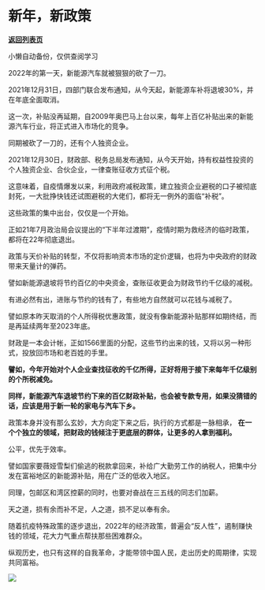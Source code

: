 # 新年，新政策

[**返回列表页**](/gzh/政事堂2019)

小懒自动备份，仅供查阅学习

2022年的第一天，新能源汽车就被狠狠的砍了一刀。  

  

2021年12月31日，四部门联合发布通知，从今天起，新能源车补将退坡30%，并在年底全面取消。

  

这一次，补贴没再延期，自2009年奥巴马上台以来，每年上百亿补贴出来的新能源汽车行业，将正式进入市场化的竞争。

  

同期被砍了一刀的，还有个人独资企业。  

  

2021年12月30日，财政部、税务总局发布通知，从今天开始，持有权益性投资的个人独资企业、合伙企业，一律查账征收方式征个税。

  

这意味着，自疫情爆发以来，利用政府减税政策，建立独资企业避税的口子被彻底封死，一大批挣快钱还试图避税的大佬们，都将无一例外的面临“补税”。

  

这些政策的集中出台，仅仅是一个开始。  

  

正如21年7月政治局会议提出的“下半年过渡期”，疫情时期为救经济的临时政策，都将在22年彻底退出。

  

政策与天价补贴的转型，不仅将影响资本市场的定价逻辑，也将为中央政府的财政带来天量计的弹药。

  

譬如新能源退坡将节约百亿的中央资金，查账征收更会为财政节约千亿级的减税。

  

有进必然有出，进账与节约的钱有了，有些地方自然就可以花钱与减税了。  

  

譬如原本昨天取消的个人所得税优惠政策，就没有像新能源补贴那样如期终结，而是再延续两年至2023年底。

  

财政是一本会计帐，正如1566里面的分配，这些节约出来的钱，又将以另一种形式，投放回市场和老百姓的手里。

  

 **譬如，今年开始对个人企业查找征收的千亿所得，正好将用于接下来每年千亿级别的个所税减免。**

  

 **同样，新能源汽车退坡节约下来的百亿财政补贴，也会被专款专用，如果没猜错的话，应该是用于新一轮的家电与汽车下乡。**

  

政策本身并没有那么玄妙，大方向定下来之后，执行的方式都是一脉相承， **在一个个独立的领域，把财政的钱倾注于更底层的群体，让更多的人拿到福利。**

  

公平，优先于效率。

  

譬如国家要薇娅雪梨们偷逃的税款拿回来，补给广大勤劳工作的纳税人，把集中分发在富裕地区的新能源补贴，用在广泛的低收入地区。

  

同理，包邮区和湾区控薪的同时，也要对奋战在三五线的同志们加薪。

  

天之道，损有余而补不足，人之道，损不足以奉有余。

  

随着抗疫特殊政策的逐步退出，2022年的经济政策，普遍会“反人性”，遏制赚快钱的领域，花大力气重点帮扶那些困难群众。

  

纵观历史，也只有这样的自我革命，才能带领中国人民，走出历史的周期律，实现共同富裕。

  

  
![](https://mmbiz.qpic.cn/mmbiz_jpg/rxhS23yu8cO88XkAcDJicR0lsEXUlNSUnmGpYicgxVQnHWab7X6f2knZf5DUvpcaSEP3HbOJ3wPDtia8GNqJq4cCg/640?wx_fmt=jpeg)

